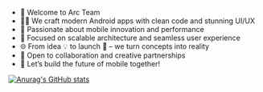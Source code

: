 - 🚀 Welcome to Arc Team
- 👨‍💻 We craft modern Android apps with clean code and stunning UI/UX
- 📱 Passionate about mobile innovation and performance
- 🎯 Focused on scalable architecture and seamless user experience
- 🌐 From idea 💡 to launch 🚀 – we turn concepts into reality
- 🤝 Open to collaboration and creative partnerships
- 💬 Let’s build the future of mobile together!


[![Anurag's GitHub stats](https://github-readme-stats.vercel.app/api?username=arc-team1403)](https://github.com/anuraghazra/github-readme-stats)
